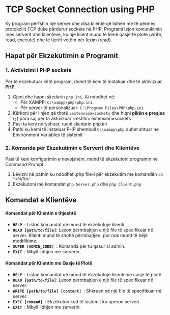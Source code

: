 # TCP Socket Connection using PHP

Ky program përfshin një server dhe disa klientë që lidhen me të përmes protokollit TCP duke përdorur sockets në PHP. Programi lejon komunikimin mes serverit dhe klientëve, ku një klient mund të kenë qasje të plotë (write, read, execute) dhe të tjerët vetëm për lexim (read).

## Hapat për Ekzekutimin e Programit

### 1. Aktivizimi i PHP sockets
Për të ekzekutuar këtë program, duhet të keni të instaluar dhe të aktivizuar **PHP**. 
1. Gjeni dhe hapni skedarin `php.ini`. Ai ndodhet në:
   - Për XAMPP: `C:\xampp\php\php.ini`
   - Për server të personalizuar: `C:\Program Files\PHP\php.ini`
3. Kërkoni për linjën që thotë `;extension=sockets` dhe hiqni **pikën e presjes** (`;`) para saj për ta aktivizuar rreshtin:
   extension=sockets
4. Pasi ta keni ndryshuar, ruani skedarin php.ini
5. Pathi ku kemi të instaluar PHP shembull `C:\xampp\php` duhet shtuar në Environment Variables të sistemit

### 2. Komanda për Ekzekutimin e Serverit dhe Klientëve
Pasi të keni konfigurimin e nevojshëm, mund të ekzekutoni programin në Command Prompt.
1. Lëvizni në pathin ku ndodhet .php file-i për ekzekutim me komandën `cd "<PATH>"`
2. Ekzekutoni me komandat `php Server.php` dhe `php Client.php`

## Komandat e Klientëve

#### Komandat për Klientin e thjeshtë

- **`HELP `**: Liston komandat që mund të ekzekutoje klienti.
- **`READ [path/to/file]`**: Lexon përmbajtjen e një file të specifikuar në server. Klienti mund të shohë përmbajtjen, por nuk mund të bëjë modifikime.
- **`SUPER [ADMIN_CODE] `**: Komanda për tu qasur si admin.
- **`EXIT `**: Mbyll lidhjen me serverin.
  
#### Komandat për Klientin me Qasje të Plotë

- **`HELP `**: Liston komandat që mund të ekzekutoje klienti me casje të plotë.
- **`READ [path/to/file]`**: Lexon përmbajtjen e një file të specifikuar në server.
- **`WRITE [path/to/file] [content] `**: Shkruan në një file të specifikuar në server.
- **`EXEC [comand] `**: Ekzekuton kod të sistemit ku operon serveri.
- **`EXIT `**: Mbyll lidhjen me serverin.
